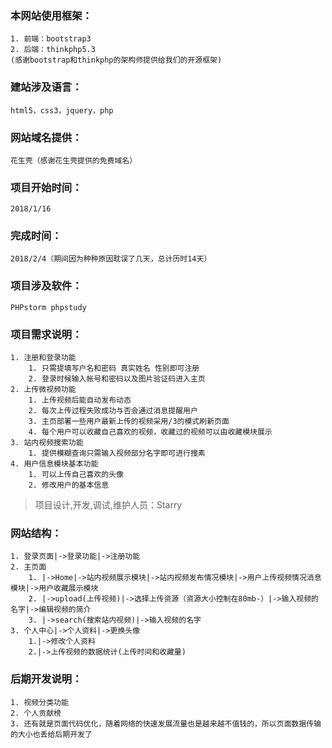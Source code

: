 ### 本网站使用框架：
	1. 前端：bootstrap3
	2. 后端：thinkphp5.3
	(感谢bootstrap和thinkphp的架构师提供给我们的开源框架)
### 建站涉及语言：
	html5，css3，jquery，php
### 网站域名提供：
	花生壳（感谢花生壳提供的免费域名）

### 项目开始时间：
	2018/1/16	
### 完成时间：
	2018/2/4（期间因为种种原因耽误了几天，总计历时14天）
### 项目涉及软件：
	PHPstorm phpstudy
### 项目需求说明：
	1. 注册和登录功能
		1. 只需提填写户名和密码 真实姓名 性别即可注册
		2. 登录时候输入帐号和密码以及图片验证码进入主页
	2. 上传微视频功能
		1. 上传视频后能自动发布动态
		2. 每次上传过程失败成功与否会通过消息提醒用户
		3. 主页部署一些用户最新上传的视频采用/3的模式刷新页面
		4. 每个用户可以收藏自己喜欢的视频，收藏过的视频可以由收藏模块展示
	3. 站内视频搜索功能
		1. 提供模糊查询只需输入视频部分名字即可进行搜素
	4. 用户信息模块基本功能
		1. 可以上传自己喜欢的头像
		2. 修改用户的基本信息
> 项目设计,开发,调试,维护人员：Starry
			
### 网站结构：
	1. 登录页面|->登录功能|->注册功能				   
	2. 主页面  
		1. |->Home|->站内视频展示模块|->站内视频发布情况模块|->用户上传视频情况消息模块|->用户收藏展示模块			
		2. |->upload(上传视频)|->选择上传资源（资源大小控制在80mb-）|->输入视频的名字|->编辑视频的简介
		3. |->search(搜索站内视频)|->输入视频的名字
	3. 个人中心|->个人资料|->更换头像
		1.|->修改个人资料
		2.|->上传视频的数据统计(上传时间和收藏量)
							  
### 后期开发说明：
	1. 视频分类功能
	2. 个人贡献榜
	3. 还有就是页面代码优化，随着网络的快速发展流量也是越来越不值钱的，所以页面数据传输的大小也丢给后期开发了
